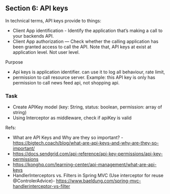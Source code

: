 ## Section 6: API keys 
In technical terms, API keys provide to things:
 - Client App identification - Identify the application that’s making a call to your backends API.
 - Client App authorization — Check whether the calling application has been granted access to call the API.
Note that, API keys at exist at application level. Not user level.

Purpose
- Api keys is application identifier. can use it to log all behaviour, rate limit, 
- permission to call resource server. Example: this API key is only has permission to call news feed api, not shopping api.

### Task 
- Create APIKey model (key: String, status: boolean, permission: array of string)
- Using Interceptor as middleware, check if apiKey is valid 

Refs: 
- What are API Keys and Why are they so important? - https://bigtech.coach/blog/what-are-api-keys-and-why-are-they-so-important/
- https://docs.sendgrid.com/api-reference/api-key-permissions/api-key-permissions
- https://konghq.com/learning-center/api-management/what-are-api-keys
- HandlerInterceptors vs. Filters in Spring MVC (Use interceptor for reuse @ControlerAdvice)- https://www.baeldung.com/spring-mvc-handlerinterceptor-vs-filter